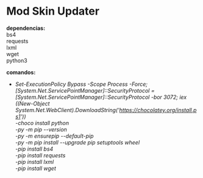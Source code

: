 # Mod Skin Updater

**dependencias:**  
bs4  
requests  
lxml  
wget  
python3

**comandos:**  
- *Set-ExecutionPolicy Bypass -Scope Process -Force; [System.Net.ServicePointManager]::SecurityProtocol = [System.Net.ServicePointManager]::SecurityProtocol -bor 3072; iex ((New-Object System.Net.WebClient).DownloadString('https://chocolatey.org/install.ps1'))*  
-*choco install python*  
-*py -m pip --version*  
-*py -m ensurepip --default-pip*  
-*py -m pip install --upgrade pip setuptools wheel*  
-*pip install bs4*  
-*pip install requests*  
-*pip install lxml*  
-*pip install wget*
